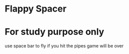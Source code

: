 # Flappy Spacer 
# For study purpose only
use space bar to fly 
if you hit the pipes game will be over



